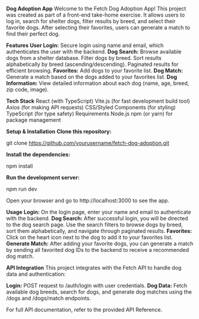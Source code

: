 **Dog Adoption App**
Welcome to the Fetch Dog Adoption App! This project was created as part of a front-end take-home exercise. It allows users to log in, search for shelter dogs, filter results by breed, and select their favorite dogs. After selecting their favorites, users can generate a match to find their perfect dog.

**Features**
**User Login:** Secure login using name and email, which authenticates the user with the backend.
**Dog Search:** Browse available dogs from a shelter database.
Filter dogs by breed.
Sort results alphabetically by breed (ascending/descending).
Paginated results for efficient browsing.
**Favorites:** Add dogs to your favorite list.
**Dog Match:** Generate a match based on the dogs added to your favorites list.
**Dog Information:** View detailed information about each dog (name, age, breed, zip code, image).

**Tech Stack**
React (with TypeScript)
Vite.js (for fast development build tool)
Axios (for making API requests)
CSS/Styled Components (for styling)
TypeScript (for type safety)
Requirements
Node.js
npm (or yarn) for package management

**Setup & Installation**
**Clone this repository:**

git clone https://github.com/yourusername/fetch-dog-adoption.git

**Install the dependencies:**

npm install

**Run the development server:**

npm run dev

Open your browser and go to http://localhost:3000 to see the app.

**Usage**
**Login:** On the login page, enter your name and email to authenticate with the backend.
**Dog Search:** After successful login, you will be directed to the dog search page. Use the search filters to browse dogs by breed, sort them alphabetically, and navigate through paginated results.
**Favorites:** Click on the heart icon next to the dog to add it to your favorites list.
**Generate Match:** After adding your favorite dogs, you can generate a match by sending all favorited dog IDs to the backend to receive a recommended dog match.

**API Integration**
This project integrates with the Fetch API to handle dog data and authentication:

**Login:** POST request to /auth/login with user credentials.
**Dog Data:** Fetch available dog breeds, search for dogs, and generate dog matches using the /dogs and /dogs/match endpoints.

For full API documentation, refer to the provided API Reference.
